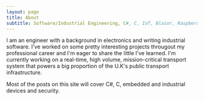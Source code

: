 ```yaml
---
layout: page
title: About
subtitle: Software/Industrial Engineering, C#, C, IoT, Blazor, Raspberry Pi etc
---
```


I am an engineer with a background in electronics and writing industrial software. I've worked on some pretty interesting projects througout my professional career and I'm eager to share the little I've learned. I'm currently working on a real-time, high volume, mission-critical transport system that powers a big proportion of the U.K's public transport infrastructure.

Most of the posts on this site will cover C#, C, embedded and industrial devices and security.